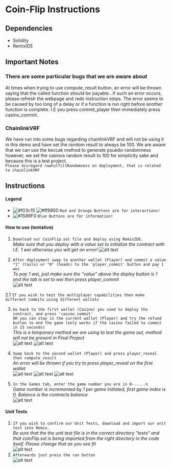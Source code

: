 # Coin-Flip Instructions
## Dependencies
- Solidity
- RemixIDE
## Important Notes 
### There are some particular bugs that we are aware about
At times when trying to use compute_result button, an error will be thrown saying that the called function should be payable...if such an error occurs, please refresh the webpage and redo instruction steps. The error seems to be caused by too long of a delay or if a function is run right before another function is complete. I.E you press commit_player then immediately press casino_commit.
### ChainlinkVRF
We have run into some bugs regarding chainlinkVRF and will not be using it in this demo and have set the random result to always be 100. We are aware that we can use the keccak method to generate psuedo-randomness however, we set the casinos random result to 100 for simplicity sake and because this is a test project.
<br> ` Please disregard rawFulfillRandomness on deployment, that is related to chainlinkVRF `
## Instructions 
#### Legend
- ![#f03c15](https://via.placeholder.com/15/f03c15/000000?text=+) ![#ff9900](https://via.placeholder.com/15/ff9900/000000?text=+) `Red and Orange Buttons are for interactions!`
- ![#1589F0](https://via.placeholder.com/15/1589F0/000000?text=+) `Blue Buttons are for information!`
#### How to use (tentative) 
1. `Download our CoinFlip.sol file and deploy using RemixIDE.`
<br> *Make sure that you deploy with a value set to initialize the contract with I.E. 1 wei otherwise you will get an error!*
![alt text](https://i.imgur.com/X3YcLO6.png)

2. `After deployment swap to another wallet (Player) and commit a value "1" (tails) or "0" (heads) to the 'player_commit' button and pay 1 wei`
<br> *To pay 1 wei, just make sure the "value" above the deploy button is 1 and the tab is set to wei then press player_commit* <br>
![alt text](https://i.imgur.com/EAo29I2.png)

2.1 `If you wish to test the multiplayer capabilities then make different commits using different wallets` <br>

3. `Go back to the first wallet (Casino) you used to deploy the contract, and press 'casino_commit'` <br>
   `OR you can stay in the current wallet (Player) and try the refund button to end the game (only works if the casino failed to commit in 15 seconds)` <br>
*This is a temporary method we are using to test the game out, method will not be present in Final Project* <br> 
![alt text](https://i.imgur.com/HBVOzye.png)
![alt text](https://i.imgur.com/Mko07aQ.png)

4. `Swap back to the second wallet (Player) and press player_reveal then compute_result`<br>
*An error will be thrown if you try to press player_reveal on the first wallet* <br>
![alt text](https://i.imgur.com/UFYhLNH.png)
![alt text](https://i.imgur.com/KtqCOyk.png)
![alt text](https://i.imgur.com/9LZvcCn.png)

5. `In the Games tab, enter the game number you are in 0-.....n` <br>
*Game number is incremented by 1 per game initiated, first game index is 0. Balance is the contracts balance* <br>
![alt text](https://i.imgur.com/1djH4Mp.png)

#### Unit Tests
1. ` If you wish to confirm our Unit Tests, download and import our unit test into Remix. ` <br>
*Be sure that the the unit test file is in the correct directory "tests" and that coinFlip.sol is being imported from the right directory in the code itself. Please change that as you see fit* <br>
![alt text](https://i.imgur.com/NzvyqvO.png) 
2. ` Afterwards just press the run button ` <br>
![alt text](https://i.imgur.com/cfLXtzg.png)




